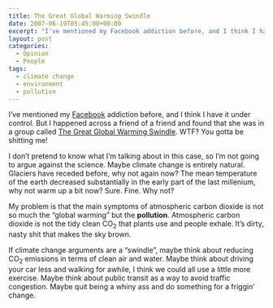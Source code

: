 ```yaml
---
title: The Great Global Warming Swindle
date: 2007-06-19T05:45:00+00:00
excerpt: "I've mentioned my Facebook addiction before, and I think I have it under control. But I happened across a friend of a"
layout: post
categories:
  - Opinion
  - People
tags:
  - climate change
  - environment
  - pollution
---
```

I&#8217;ve mentioned my [Facebook](http://www.facebook.com/) addiction before, and I think I have it under control. But I happened across a friend of a friend and found that she was in a group called [The Great Global Warming Swindle](http://www.facebook.com/group.php?gid=2259278396&ref=nf). WTF? You gotta be shitting me!

I don&#8217;t pretend to know what I&#8217;m talking about in this case, so I&#8217;m not going to argue against the science. Maybe climate change is entirely natural. Glaciers have receded before, why not again now? The mean temperature of the earth decreased substantially in the early part of the last millenium, why not warm up a bit now? Sure. Fine. Why not?

My problem is that the main symptoms of atmospheric carbon dioxide is not so much the &#8220;global warming&#8221; but the **pollution**. Atmospheric carbon dioxide is not the tidy clean CO<sub>2</sub> that plants use and people exhale. It&#8217;s dirty, nasty shit that makes the sky brown.

If climate change arguments are a &#8220;swindle&#8221;, maybe think about reducing CO<sub>2</sub> emissions in terms of clean air and water. Maybe think about driving your car less and walking for awhile, I think we could all use a little more exercise. Maybe think about public transit as a way to avoid traffic congestion. Maybe quit being a whiny ass and do something for a friggin&#8217; change.